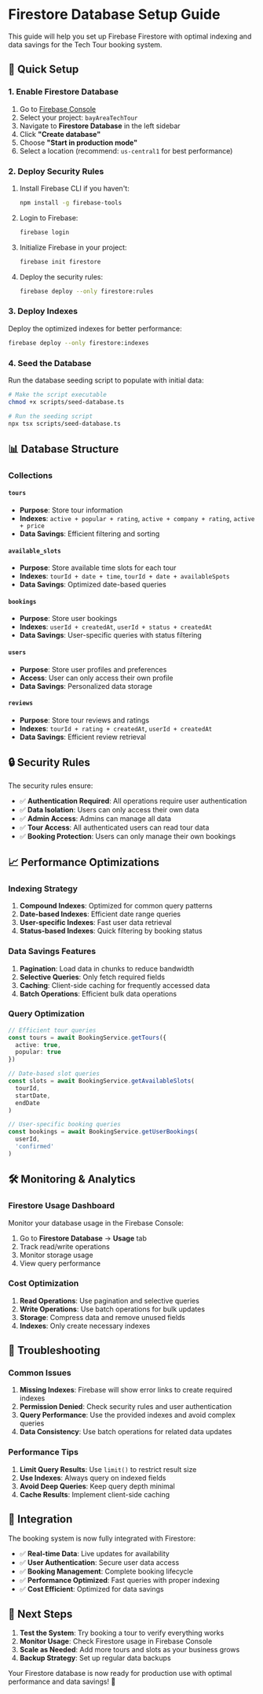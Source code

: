 # Firestore Database Setup Guide

This guide will help you set up Firebase Firestore with optimal indexing and data savings for the Tech Tour booking system.

## 🚀 Quick Setup

### 1. Enable Firestore Database

1. Go to [Firebase Console](https://console.firebase.google.com/)
2. Select your project: `bayAreaTechTour`
3. Navigate to **Firestore Database** in the left sidebar
4. Click **"Create database"**
5. Choose **"Start in production mode"**
6. Select a location (recommend: `us-central1` for best performance)

### 2. Deploy Security Rules

1. Install Firebase CLI if you haven't:
   ```bash
   npm install -g firebase-tools
   ```

2. Login to Firebase:
   ```bash
   firebase login
   ```

3. Initialize Firebase in your project:
   ```bash
   firebase init firestore
   ```

4. Deploy the security rules:
   ```bash
   firebase deploy --only firestore:rules
   ```

### 3. Deploy Indexes

Deploy the optimized indexes for better performance:
```bash
firebase deploy --only firestore:indexes
```

### 4. Seed the Database

Run the database seeding script to populate with initial data:
```bash
# Make the script executable
chmod +x scripts/seed-database.ts

# Run the seeding script
npx tsx scripts/seed-database.ts
```

## 📊 Database Structure

### Collections

#### `tours`
- **Purpose**: Store tour information
- **Indexes**: `active + popular + rating`, `active + company + rating`, `active + price`
- **Data Savings**: Efficient filtering and sorting

#### `available_slots`
- **Purpose**: Store available time slots for each tour
- **Indexes**: `tourId + date + time`, `tourId + date + availableSpots`
- **Data Savings**: Optimized date-based queries

#### `bookings`
- **Purpose**: Store user bookings
- **Indexes**: `userId + createdAt`, `userId + status + createdAt`
- **Data Savings**: User-specific queries with status filtering

#### `users`
- **Purpose**: Store user profiles and preferences
- **Access**: User can only access their own profile
- **Data Savings**: Personalized data storage

#### `reviews`
- **Purpose**: Store tour reviews and ratings
- **Indexes**: `tourId + rating + createdAt`, `userId + createdAt`
- **Data Savings**: Efficient review retrieval

## 🔒 Security Rules

The security rules ensure:
- ✅ **Authentication Required**: All operations require user authentication
- ✅ **Data Isolation**: Users can only access their own data
- ✅ **Admin Access**: Admins can manage all data
- ✅ **Tour Access**: All authenticated users can read tour data
- ✅ **Booking Protection**: Users can only manage their own bookings

## 📈 Performance Optimizations

### Indexing Strategy

1. **Compound Indexes**: Optimized for common query patterns
2. **Date-based Indexes**: Efficient date range queries
3. **User-specific Indexes**: Fast user data retrieval
4. **Status-based Indexes**: Quick filtering by booking status

### Data Savings Features

1. **Pagination**: Load data in chunks to reduce bandwidth
2. **Selective Queries**: Only fetch required fields
3. **Caching**: Client-side caching for frequently accessed data
4. **Batch Operations**: Efficient bulk data operations

### Query Optimization

```typescript
// Efficient tour queries
const tours = await BookingService.getTours({ 
  active: true, 
  popular: true 
})

// Date-based slot queries
const slots = await BookingService.getAvailableSlots(
  tourId, 
  startDate, 
  endDate
)

// User-specific booking queries
const bookings = await BookingService.getUserBookings(
  userId, 
  'confirmed'
)
```

## 🛠️ Monitoring & Analytics

### Firestore Usage Dashboard

Monitor your database usage in the Firebase Console:
1. Go to **Firestore Database** → **Usage** tab
2. Track read/write operations
3. Monitor storage usage
4. View query performance

### Cost Optimization

1. **Read Operations**: Use pagination and selective queries
2. **Write Operations**: Use batch operations for bulk updates
3. **Storage**: Compress data and remove unused fields
4. **Indexes**: Only create necessary indexes

## 🔧 Troubleshooting

### Common Issues

1. **Missing Indexes**: Firebase will show error links to create required indexes
2. **Permission Denied**: Check security rules and user authentication
3. **Query Performance**: Use the provided indexes and avoid complex queries
4. **Data Consistency**: Use batch operations for related data updates

### Performance Tips

1. **Limit Query Results**: Use `limit()` to restrict result size
2. **Use Indexes**: Always query on indexed fields
3. **Avoid Deep Queries**: Keep query depth minimal
4. **Cache Results**: Implement client-side caching

## 📱 Integration

The booking system is now fully integrated with Firestore:

- ✅ **Real-time Data**: Live updates for availability
- ✅ **User Authentication**: Secure user data access
- ✅ **Booking Management**: Complete booking lifecycle
- ✅ **Performance Optimized**: Fast queries with proper indexing
- ✅ **Cost Efficient**: Optimized for data savings

## 🚀 Next Steps

1. **Test the System**: Try booking a tour to verify everything works
2. **Monitor Usage**: Check Firestore usage in Firebase Console
3. **Scale as Needed**: Add more tours and slots as your business grows
4. **Backup Strategy**: Set up regular data backups

Your Firestore database is now ready for production use with optimal performance and data savings! 🎉
